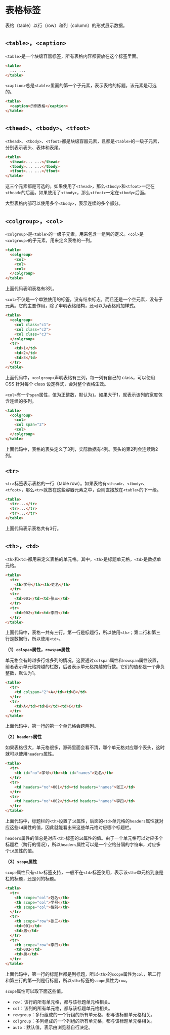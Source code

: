 # 表格标签

表格（table）以行（row）和列（column）的形式展示数据。

## `<table>`，`<caption>`

`<table>`是一个块级容器标签，所有表格内容都要放在这个标签里面。

```html
<table>
  ... ...
</table>
```

`<caption>`总是`<table>`里面的第一个子元素，表示表格的标题。该元素是可选的。

```html
<table>
  <caption>示例表格</caption>
</table>
```

## `<thead>`、`<tbody>`、`<tfoot>`

`<thead>`、`<tbody>`、`<tfoot>`都是块级容器元素，且都是`<table>`的一级子元素，分别表示表头、表体和表尾。

```html
<table>
  <thead>... ...</thead>
  <tbody>... ...</tbody>
  <tfoot>... ...</tfoot>
</table>
```

这三个元素都是可选的。如果使用了`<thead>`，那么`<tbody>`和`<tfoot>`一定在`<thead>`的后面。如果使用了`<tbody>`，那么`<tfoot>`一定在`<tbody>`后面。

大型表格内部可以使用多个`<tbody>`，表示连续的多个部分。

## `<colgroup>`，`<col>`

`<colgroup>`是`<table>`的一级子元素，用来包含一组列的定义。`<col>`是`<colgroup>`的子元素，用来定义表格的一列。

```html
<table>
  <colgroup>
    <col>
    <col>
    <col>
  </colgroup>
</table>
```

上面代码表明表格有3列。

`<col>`不仅是一个单独使用的标签，没有结束标志，而且还是一个空元素，没有子元素。它的主要作用，除了申明表格结构，还可以为表格附加样式。

```html
<table>
  <colgroup>
    <col class="c1">
    <col class="c2">
    <col class="c3">
  </colgroup>
  <tr>
    <td>1</td>
    <td>2</td>
    <td>3</td>
  </tr>
</table>
```

上面代码中，`<colgroup>`声明表格有三列，每一列有自己的 class，可以使用 CSS 针对每个 class 设定样式，会对整个表格生效。

`<col>`有一个`span`属性，值为正整数，默认为`1`。如果大于1，就表示该列的宽度包含连续的多列。

```html
<table>
  <colgroup>
    <col>
    <col span="2">
    <col>
  </colgroup>
</table>
```

上面代码中，表格的表头定义了3列，实际数据有4列。表头的第2列会连续跨2列。

## `<tr>`

`<tr>`标签表示表格的一行（table row）。如果表格有`<thead>`、`<tbody>`、`<tfoot>`，那么`<tr>`就放在这些容器元素之中，否则直接放在`<table>`的下一级。

```html
<table>
  <tr>...</tr>
  <tr>...</tr>
  <tr>...</tr>
</table>
```

上面代码表示表格共有3行。

## `<th>`，`<td>`

`<th>`和`<td>`都用来定义表格的单元格。其中，`<th>`是标题单元格，`<td>`是数据单元格。

```html
<table>
  <tr>
    <th>学号</th><th>姓名</th>
  </tr>
  <tr>
    <td>001</td><td>张三</td>
  </tr>
  <tr>
    <td>002</td><td>李四</td>
  </tr>
</table>
```

上面代码中，表格一共有三行。第一行是标题行，所以使用`<th>`；第二行和第三行是数据行，所以使用`<td>`。

**（1）`colspan`属性，`rowspan`属性**

单元格会有跨越多行或多列的情况，这要通过`colspan`属性和`rowspan`属性设置，前者表示单元格跨越的栏数，后者表示单元格跨越的行数。它们的值都是一个非负整数，默认为1。

```html
<table>
  <tr>
    <td colspan="2">A</td><td>B</td>
  </tr>
  <tr>
    <td>A</td><td>B</td><td>C</td>
  </tr>
</table>
```

上面代码中，第一行的第一个单元格会跨两列。

**（2）`headers`属性**

如果表格很大，单元格很多，源码里面会看不清，哪个单元格对应哪个表头，这时就可以使用`headers`属性。

```html
<table>
  <tr>
    <th id="no">学号</th><th id="names">姓名</th>
  </tr>
  <tr>
    <td headers="no">001</td><td headers="names">张三</td>
  </tr>
  <tr>
    <td headers="no">002</td><td headers="names">李四</td>
  </tr>
</table>
```

上面代码中，标题栏的`<th>`设置了`id`属性，后面的`<td>`单元格的`headers`属性就对应这些`id`属性的值，因此就能看出来这些单元格对应哪个标题栏。

`headers`属性的值总是对应`<th>`标签的`id`属性的值。由于一个单元格可以对应多个标题栏（跨行的情况），所以`headers`属性可以是一个空格分隔的字符串，对应多个`id`属性的值。

**（3）`scope`属性**

`scope`属性只有`<th>`标签支持，一般不在`<td>`标签使用，表示该`<th>`单元格到底是栏的标题，还是列的标题。

```html
<table>
  <tr>
    <th scope="col">姓名</th>
    <th scope="col">学号</th>
    <th scope="col">性别</th>
  </tr>
  <tr>
    <th scope="row">张三</th>
    <td>001</td>
    <td>男</td>
  </tr>
  <tr>
    <th scope="row">李四</th>
    <td>002</td>
    <td>男</td>
  </tr>
</table>
```

上面代码中，第一行的标题栏都是列标题，所以`<th>`的`scope`属性为`col`，第二行和第三行的第一列是行标题，所以`<th>`标签的`scope`属性为`row`。

`scope`属性可以取下面这些值。

- `row`：该行的所有单元格，都与该标题单元格相关。
- `col`：该列的所有单元格，都与该标题单元格相关。
- `rowgroup`：多行组成的一个行组的所有单元格，都与该标题单元格相关。
- `colgroup`：多列组成的一个列组的所有单元格，都与该标题单元格相关。
- `auto`：默认值，表示由浏览器自行决定。

